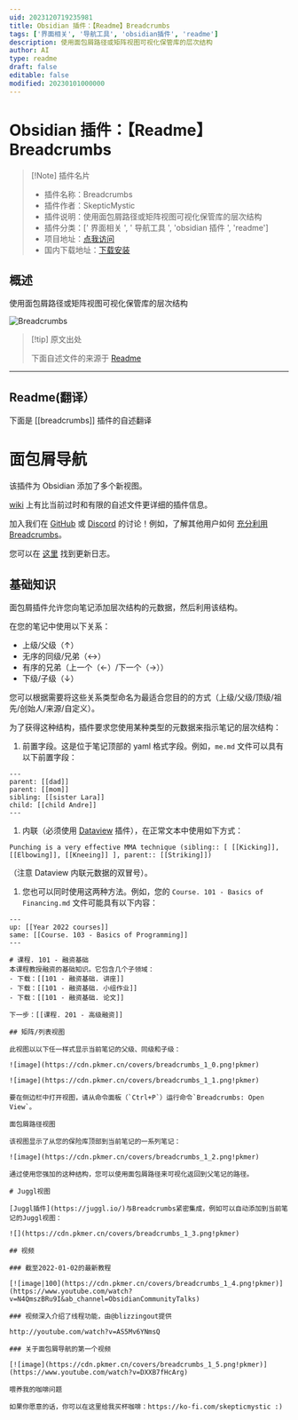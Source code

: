 ```yaml
---
uid: 2023120719235981
title: Obsidian 插件：【Readme】Breadcrumbs
tags: ['界面相关', '导航工具', 'obsidian插件', 'readme']
description: 使用面包屑路径或矩阵视图可视化保管库的层次结构
author: AI
type: readme
draft: false
editable: false
modified: 20230101000000
---
```


# Obsidian 插件：【Readme】Breadcrumbs

> [!Note] 插件名片
> - 插件名称：Breadcrumbs
> - 插件作者：SkepticMystic
> - 插件说明：使用面包屑路径或矩阵视图可视化保管库的层次结构
> - 插件分类：[' 界面相关 ', ' 导航工具 ', 'obsidian 插件 ', 'readme']
> - 项目地址：[点我访问](https://github.com/SkepticMystic/breadcrumbs)
> - 国内下载地址：[下载安装](https://pkmer.cn/products/plugin/pluginMarket/?breadcrumbs)

## 概述

使用面包屑路径或矩阵视图可视化保管库的层次结构

![Breadcrumbs](https://cdn.pkmer.cn/covers/breadcrumbs.PNG!pkmer)

> [!tip] 原文出处
>
>下面自述文件的来源于 [Readme](https://ghproxy.net/https://raw.githubusercontent.com/SkepticMystic/breadcrumbs/master/README.md)
>

---

## Readme(翻译）

下面是 [[breadcrumbs]] 插件的自述翻译

# 面包屑导航

该插件为 Obsidian 添加了多个新视图。

[wiki](https://breadcrumbs-wiki.onrender.com) 上有比当前过时和有限的自述文件更详细的插件信息。

加入我们在 [GitHub](https://github.com/SkepticMystic/breadcrumbs/discussions) 或 [Discord](https://discord.com/channels/686053708261228577/929513881041248266) 的讨论！例如，了解其他用户如何 [充分利用Breadcrumbs](https://github.com/SkepticMystic/breadcrumbs/discussions/175 "Getting the most out of Breadcrumbs · Discussion #175 · SkepticMystic/breadcrumbs")。

您可以在 [这里](https://github.com/SkepticMystic/breadcrumbs/blob/master/CHANGELOG.md) 找到更新日志。

## 基础知识

面包屑插件允许您向笔记添加层次结构的元数据，然后利用该结构。

在您的笔记中使用以下关系：

- 上级/父级（↑）
- 无序的同级/兄弟（↔）
- 有序的兄弟（上一个（←）/下一个（→））
- 下级/子级（↓）

您可以根据需要将这些关系类型命名为最适合您目的的方式（上级/父级/顶级/祖先/创始人/来源/自定义）。

为了获得这种结构，插件要求您使用某种类型的元数据来指示笔记的层次结构：

1. 前置字段。这是位于笔记顶部的 yaml 格式字段。例如，`me.md` 文件可以具有以下前置字段：

```
---
parent: [[dad]]
parent: [[mom]]
sibling: [[sister Lara]]
child: [[child Andre]]
---
```

1. 内联（必须使用 [Dataview](https://github.com/blacksmithgu/obsidian-dataview#data) 插件），在正常文本中使用如下方式：

```
Punching is a very effective MMA technique (sibling:: [ [[Kicking]], [[Elbowing]], [[Kneeing]] ], parent:: [[Striking]])
```

（注意 Dataview 内联元数据的双冒号）。

1. 您也可以同时使用这两种方法。例如，您的 `Course. 101 - Basics of Financing.md` 文件可能具有以下内容：

```
---
up: [[Year 2022 courses]]
same: [[Course. 103 - Basics of Programming]]
---

# 课程. 101 - 融资基础
本课程教授融资的基础知识。它包含几个子领域：
- 下载：[[101 - 融资基础. 讲座]]
- 下载：[[101 - 融资基础. 小组作业]]
- 下载：[[101 - 融资基础. 论文]]

下一步：[[课程. 201 - 高级融资]]

## 矩阵/列表视图

此视图以以下任一样式显示当前笔记的父级、同级和子级：

![image](https://cdn.pkmer.cn/covers/breadcrumbs_1_0.png!pkmer)

![image](https://cdn.pkmer.cn/covers/breadcrumbs_1_1.png!pkmer)

要在侧边栏中打开视图，请从命令面板（`Ctrl+P`）运行命令`Breadcrumbs: Open View`。

面包屑路径视图

该视图显示了从您的保险库顶部到当前笔记的一系列笔记：

![image](https://cdn.pkmer.cn/covers/breadcrumbs_1_2.png!pkmer)

通过使用您强加的这种结构，您可以使用面包屑路径来可视化返回到父笔记的路径。

# Juggl视图

[Juggl插件](https://juggl.io/)与Breadcrumbs紧密集成，例如可以自动添加到当前笔记的Juggl视图：

![](https://cdn.pkmer.cn/covers/breadcrumbs_1_3.png!pkmer)

## 视频

### 截至2022-01-02的最新教程

[![image|100](https://cdn.pkmer.cn/covers/breadcrumbs_1_4.png!pkmer)](https://www.youtube.com/watch?v=N4QmszBRu9I&ab_channel=ObsidianCommunityTalks)

### 视频深入介绍了线程功能，由@blizzingout提供

http://youtube.com/watch?v=AS5Mv6YNmsQ

### 关于面包屑导航的第一个视频

[![image](https://cdn.pkmer.cn/covers/breadcrumbs_1_5.png!pkmer)](https://www.youtube.com/watch?v=DXXB7fHcArg)

喂养我的咖啡问题

如果你愿意的话，你可以在这里给我买杯咖啡：https://ko-fi.com/skepticmystic :)



